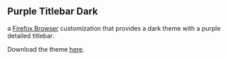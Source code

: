 ## Purple Titlebar Dark

a [Firefox Browser](https://www.mozilla.org/firefox) customization that provides a dark theme with a purple detailed titlebar.

Download the theme [here](https://addons.mozilla.org/firefox/addon/purple-titlebar-dark/).
